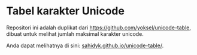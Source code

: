 Tabel karakter Unicode
==================
Repositori ini adalah duplikat dari https://github.com/yoksel/unicode-table, dibuat untuk melihat jumlah maksimal karakter unicode.

Anda dapat melihatnya di sini: <a href="http://sahidyk.github.io/unicode-table/">sahidyk.github.io/unicode-table/</a>.
